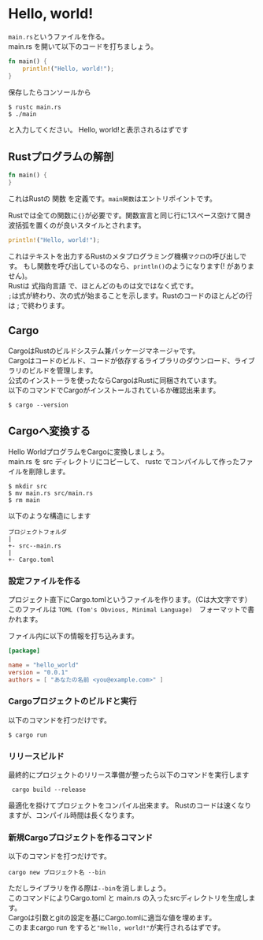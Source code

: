 # Hello, world!

`main.rs`というファイルを作る。  
main.rs を開いて以下のコードを打ちましょう。
```Rust
fn main() {
    println!("Hello, world!");
}
```
保存したらコンソールから
```
$ rustc main.rs
$ ./main
```
と入力してください。
Hello, world!と表示されるはずです

## Rustプログラムの解剖
```Rust
fn main() {
}
```
これはRustの 関数 を定義です。`main関数`はエントリポイントです。

Rustでは全ての関数に`{}`が必要です。関数宣言と同じ行に1スペース空けて開き波括弧を置くのが良いスタイルとされます。

```Rust
println!("Hello, world!");
```
これはテキストを出力するRustのメタプログラミング機構`マクロ`の呼び出しです。
もし関数を呼び出しているのなら、`println()`のようになります(! がありません)。  
Rustは 式指向言語 で、ほとんどのものは文ではなく式です。  
`;`は式が終わり、次の式が始まることを示します。Rustのコードのほとんどの行は ; で終わります。


## Cargo
CargoはRustのビルドシステム兼パッケージマネージャです。  
Cargoはコードのビルド、コードが依存するライブラリのダウンロード、ライブラリのビルドを管理します。  
公式のインストーラを使ったならCargoはRustに同梱されています。  
以下のコマンドでCargoがインストールされているか確認出来ます。
```
$ cargo --version
```
## Cargoへ変換する
Hello WorldプログラムをCargoに変換しましょう。  
main.rs を src ディレクトリにコピーして、 rustc でコンパイルして作ったファイルを削除します。
```
$ mkdir src
$ mv main.rs src/main.rs
$ rm main
```
以下のような構造にします
```
プロジェクトフォルダ
|
+- src--main.rs
|
+- Cargo.toml
```

### 設定ファイルを作る

プロジェクト直下にCargo.tomlというファイルを作ります。（Cは大文字です）
このファイルは `TOML (Tom's Obvious, Minimal Language)`　フォーマットで書かれます。

ファイル内に以下の情報を打ち込みます。  
```TOML
[package]

name = "hello_world"
version = "0.0.1"
authors = [ "あなたの名前 <you@example.com>" ]
```

### Cargoプロジェクトのビルドと実行
以下のコマンドを打つだけです。
```
$ cargo run
```

### リリースビルド
最終的にプロジェクトのリリース準備が整ったら以下のコマンドを実行します
```
 cargo build --release
```
最適化を掛けてプロジェクトをコンパイル出来ます。 Rustのコードは速くなりますが、コンパイル時間は長くなります。

### 新規Cargoプロジェクトを作るコマンド
以下のコマンドを打つだけです。
```
cargo new プロジェクト名 --bin
```
ただしライブラリを作る際は`--bin`を消しましょう。  
このコマンドによりCargo.toml と main.rs の入ったsrcディレクトリを生成します。  
Cargoは引数とgitの設定を基にCargo.tomlに適当な値を埋めます。  
このままcargo run をすると`"Hello, world!"`が実行されるはずです。
